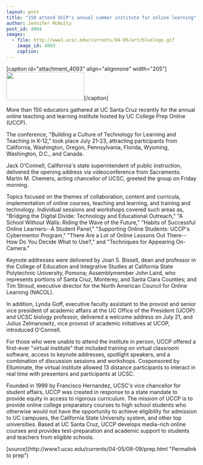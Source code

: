 ```yaml
---
layout: post
title: "150 attend UCCP's annual summer institute for online learning"
author: Jennifer McNulty
post_id: 4094
images:
  - file: http://www1.ucsc.edu/currents/04-05/art/bluelogo.gif
    image_id: 4093
    caption: 
---
```


[caption id="attachment_4093" align="alignnone" width="205"]<a href="http://localhost/mysite/wp-content/uploads/2004/08/bluelogo.gif"><img class="size-full wp-image-4093" src="http://localhost/mysite/wp-content/uploads/2004/08/bluelogo.gif" alt="" width="205" height="74" /></a>[/caption]
<p>
  More than 150 educators gathered at UC Santa Cruz recently for the annual online teaching and learning institute hosted by UC College Prep Online (UCCP).
</p>
<p>
  The conference, "Building a Culture of Technology for Learning and Teaching in K-12," took place July 21-23, attracting participants from California, Washington, Oregon, Pennsylvania, Florida, Wyoming, Washington, D.C., and Canada.<br>
</p>
<p>
  Jack O'Connell, California's state superintendent of public instruction, delivered the opening address via videoconference from Sacramento. Martin M. Chemers, acting chancellor of UCSC, greeted the group on Friday morning.<br>
</p>
<p>
  Topics focused on the themes of collaboration, content and curricula, implementation of online courses, teaching and learning, and training and technology. Individual sessions and workshops covered such areas as, "Bridging the Digital Divide: Technology and Educational Outreach," "A School Without Walls: Riding the Wave of the Future," "Habits of Successful Online Learners--A Student Panel," "Supporting Online Students: UCCP's Cybermentor Program," "There Are a Lot of Online Lessons Out There--How Do You Decide What to Use?," and "Techniques for Appearing On-Camera."<br>
</p>
<p>
  Keynote addresses were delivered by Joan S. Bissell, dean and professor in the College of Education and Integrative Studies at California State Polytechnic University, Pomona; Assemblymember John Laird, who represents portions of Santa Cruz, Monterey, and Santa Clara Counties; and Tim Stroud, executive director for the North American Council for Online Learning (NACOL).<br>
</p>
<p>
  In addition, Lynda Goff, executive faculty assistant to the provost and senior vice president of academic affairs at the UC Office of the President (UCOP) and UCSC biology professor, delivered a welcome address on July 21, and Julius Zelmanowitz, vice provost of academic initiatives at UCOP, introduced O'Connell.<br>
</p>
<p>
  For those who were unable to attend the institute in person, UCCP offered a first-ever "virtual institute" that included training on virtual classroom software, access to keynote addresses, spotlight speakers, and a combination of discussion sessions and workshops. Cosponsored by Elluminate, the virtual institute allowed 13 distance participants to interact in real time with presenters and participants at UCSC.<br>
</p>
<p>
  Founded in 1999 by Francisco Hernandez, UCSC's vice chancellor for student affairs, UCCP was created in response to a state mandate to provide equity in access to rigorous curriculum. The mission of UCCP is to provide online college preparatory courses to high school students who otherwise would not have the opportunity to achieve eligibility for admission to UC campuses, the California State University system, and other top universities. Based at UC Santa Cruz, UCCP develops media-rich online courses and provides test-preparation and academic support to students and teachers from eligible schools.
</p>
[source](http://www1.ucsc.edu/currents/04-05/08-09/prep.html "Permalink to prep")
